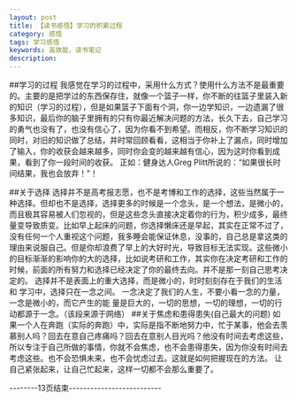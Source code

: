 ```yaml
---
layout: post
title: 【读书感悟】学习的积累过程
category: 感悟
tags: 学习感悟 
keywords: 高效能，读书笔记
description: 
---
```


##学习的过程
		我感觉在学习的过程中，采用什么方式？使用什么方法不是最重要的。主要的是把学过的东西保存住，就像一个篮子一样，你不断的往篮子里装入新的知识（学习的过程），但是如果篮子下面有个洞，你一边学知识，一边遗漏了很多知识，最后你的脑子里拥有的只有你最近解决问题的方法，长久下去，自己学习的勇气也没有了，也没有信心了，因为你看不到希望。而相反，你不断学习知识的同时，对旧的知识做了总结，并时常回顾看看，这相当于你补上了漏点，同时增加了输入，你的收获会越来越多，同时你会变的越来越有信心，因为这时你看到成果，看到了你一段时间的收获。
		正如：健身达人Greg Plitt所说的：“如果很长时间结果，我也会放弃！”！

##关于选择
		选择并不是高考报志愿，也不是考博和工作的选择，这些当然属于一种选择。但却也不是选择，选择更多的时候是一个念头，是一个想法，是微小的，而且极其容易被人们忽视的，但是这些念头直接决定着你的行为，积少成多，最终量变导致质变。比如早上起床的问题，你选择懒床还是早起，其实在正常不过了，没有任何一个人重视这个问题，我多睡会能保证休息，没事的，自己总是拿这类的理由来说服自己。但是你却浪费了早上的大好时光，导致目标无法实现。这些微小的目标渐渐的影响你的大的选择，比如说考研和工作，其实你在决定考研和工作的时候，前面的所有努力和选择已经决定了你的最终去向。并不是那一刻自己思考决定的。
		    选择并不是表面上的重大选择，而是微小的，时时刻刻存在于我们的生活和
		学习中，选择只在一念之间。
		    一念决定了我们的人生，不要小看一念的力量，一念是微小的，而它产生的能
		量是巨大的，一切的思想，一切的理想，一切的行动都源于一念。（该段来源于网络）
##关于焦虑和患得患失(自己最大的问题)
		如果一个人在奔跑（实际的奔跑）中，实际是指不断地努力中，忙于某事，他会去羡慕别人吗？回去在意自己疼痛吗？回去在意别人目光吗？他没有时间去考虑这些，所以专注于自己所做的事情，你就不会焦虑，也不会患得患失，因为你没有时间去考虑这些。也不会恐惧未来，也不会忧虑过去。这就是如何把握现在的方法。
		让自己紧张起来，让自己忙起来，这样一切都不会那么重要了。

--------13页结束--------------------------

		


















   
